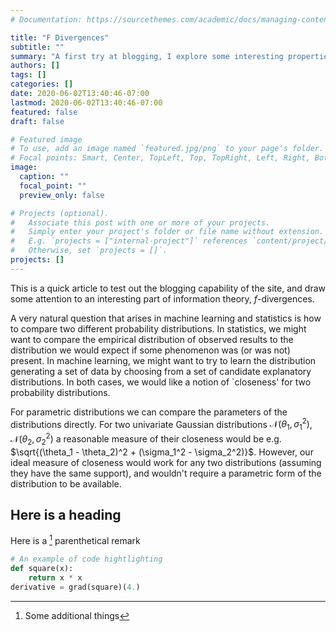 ```yaml
---
# Documentation: https://sourcethemes.com/academic/docs/managing-content/

title: "F Divergences"
subtitle: ""
summary: "A first try at blogging, I explore some interesting properties of f divergences"
authors: []
tags: []
categories: []
date: 2020-06-02T13:40:46-07:00
lastmod: 2020-06-02T13:40:46-07:00
featured: false
draft: false

# Featured image
# To use, add an image named `featured.jpg/png` to your page's folder.
# Focal points: Smart, Center, TopLeft, Top, TopRight, Left, Right, BottomLeft, Bottom, BottomRight.
image:
  caption: ""
  focal_point: ""
  preview_only: false

# Projects (optional).
#   Associate this post with one or more of your projects.
#   Simply enter your project's folder or file name without extension.
#   E.g. `projects = ["internal-project"]` references `content/project/deep-learning/index.md`.
#   Otherwise, set `projects = []`.
projects: []
---
```


This is a quick article to test out the blogging capability of the
site, and draw some attention to an interesting part of information theory,
$f$-divergences. 

A very natural question that arises in machine learning and statistics is how to compare two
different probability distributions. In statistics, we might want to compare the empirical
distribution of observed results to the distribution we would expect if some phenomenon was (or was
not) present. In machine learning, we might want to try to learn the distribution generating a set of
data by choosing from a set of candidate explanatory distributions. In both cases, we would like a
notion of `closeness' for two probability distributions. 

For parametric distributions we can compare the parameters of the distributions directly. For two
univariate Gaussian distributions $\mathcal{N}(\theta_1, \sigma_1^2)$,
$\mathcal{N}(\theta_2, \sigma_2^2)$ a reasonable measure of their closeness would be e.g.
$\sqrt{(\theta_1 - \theta_2)^2 + (\sigma_1^2 - \sigma_2^2)}$. However, our ideal measure
of closeness would work for any two distributions (assuming they have the same support), and
wouldn't require a parametric form of the distribution to be available.

## Here is a heading

Here is a [^1] parenthetical remark

[^1]: Some additional things

```python
# An example of code hightlighting
def square(x):
    return x * x
derivative = grad(square)(4.)
```
